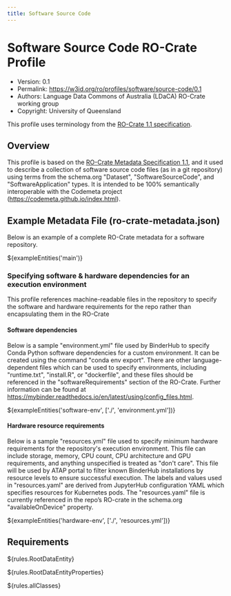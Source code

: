 ```yaml
---
title: Software Source Code
---
```



# Software Source Code RO-Crate Profile

* Version: 0.1
* Permalink: <https://w3id.org/ro/profiles/software/source-code/0.1>
* Authors: Language Data Commons of Australia (LDaCA) RO-Crate working group
* Copyright: University of Queensland

This profile uses terminology from the [RO-Crate 1.1 specification](https://w3id.org/ro/crate/1.1).

## Overview

This profile is based on the [RO-Crate Metadata Specification 1.1](https://www.researchobject.org/ro-crate/1.1/), and
it used to describe a collection of software source code files (as in a git repository) using terms from the 
schema.org "Dataset", "SoftwareSourceCode", and "SoftwareApplication" types.
It is intended to be 100% semantically interoperable with the Codemeta project (https://codemeta.github.io/index.html).

## Example Metadata File (ro-crate-metadata.json) 
Below is an example of a complete RO-Crate metadata for a software repository.

${exampleEntities('main')}


### Specifying software & hardware dependencies for an execution environment
This profile references machine-readable files in the repository to specify the software and hardware requirements for 
the repo rather than encapsulating them in the RO-Crate

#### Software dependencies

Below is a sample "environment.yml" file used by BinderHub to specify Conda Python software dependencies for a 
custom environment. It can be created using the command "conda env export". There are other language-dependent 
files which can be used to specify environments, including "runtime.txt", "install.R", or "dockerfile", 
and these files should be referenced in the "softwareRequirements" section of the RO-Crate. Further information can be 
found at https://mybinder.readthedocs.io/en/latest/using/config_files.html.

${exampleEntities('software-env', ['./', 'environment.yml'])}

#### Hardware resource requirements

Below is a sample "resources.yml" file used to specify minimum hardware requirements for the repository's 
execution environment. This file can include storage, memory, CPU count, CPU architecture and GPU requirements, and 
anything unspecified is treated as "don't care".
This file will be used by ATAP portal to filter known BinderHub installations by resource levels to ensure successful execution.
The labels and values used in "resources.yaml" are derived from JupyterHub configuration YAML which specifies resources for Kubernetes pods.
The "resources.yaml" file is currently referenced in the repo’s RO-crate in the schema.org "availableOnDevice" property.

${exampleEntities('hardware-env', ['./', 'resources.yml'])}

## Requirements 

${rules.RootDataEntity}

${rules.RootDataEntityProperties}

${rules.allClasses}


